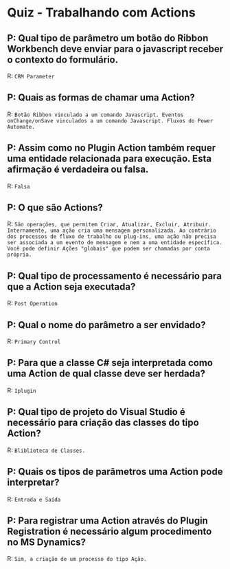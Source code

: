 # Quiz - Trabalhando com Actions

## P: Qual tipo de parâmetro um botão do Ribbon Workbench deve enviar para o javascript receber o contexto do formulário.

R: `CRM Parameter`

## P: Quais as formas de chamar uma Action?

R: `Botão Ribbon vinculado a um comando Javascript. Eventos onChange/onSave vinculados a um comando Javascript. Fluxos do Power Automate.`

## P: Assim como no Plugin Action também requer uma entidade relacionada para execução. Esta afirmação é verdadeira ou falsa.

R: `Falsa`

## P: O que são Actions?

R: `São operações, que permitem Criar, Atualizar, Excluir, Atribuir. Internamente, uma ação cria uma mensagem personalizada. Ao contrário dos processos de fluxo de trabalho ou plug-ins, uma ação não precisa ser associada a um evento de mensagem e nem a uma entidade específica. Você pode definir Ações "globais" que podem ser chamadas por conta própria.`

## P: Qual tipo de processamento é necessário para que a Action seja executada?

R: `Post Operation`

## P: Qual o nome do parâmetro a ser envidado?

R: `Primary Control`

## P: Para que a classe C# seja interpretada como uma Action de qual classe deve ser herdada?

R: `Iplugin`

## P: Qual tipo de projeto do Visual Studio é necessário para criação das classes do tipo Action?

R: `Bliblioteca de Classes.`

## P: Quais os tipos de parâmetros uma Action pode interpretar?

R: `Entrada e Saída`

## P: Para registrar uma Action através do Plugin Registration é necessário algum procedimento no MS Dynamics?

R: `Sim, a criação de um processo do tipo Ação.`
